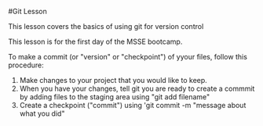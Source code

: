 #Git Lesson

This lesson covers the basics of using git for version control

This lesson is for the first day of the MSSE bootcamp.

To make a commit (or "version" or "checkpoint") of yyour files, 
follow this procedure:

1. Make changes to your project that you would like to keep.
2. When you have your changes, tell git you are ready to create a commmit by adding files to the staging area using "git add filename"
3. Create a checkpoint ("commit") using 'git commit -m "message about what you did"